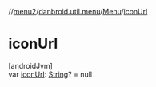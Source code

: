 //[menu2](../../../index.md)/[danbroid.util.menu](../index.md)/[Menu](index.md)/[iconUrl](icon-url.md)

# iconUrl

[androidJvm]\
var [iconUrl](icon-url.md): [String](https://kotlinlang.org/api/latest/jvm/stdlib/kotlin/-string/index.html)? = null
